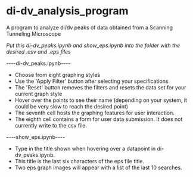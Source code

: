 # di-dv_analysis_program
A program to analyze di/dv peaks of data obtained from a Scanning Tunneling Microscope



*Put this di-dv_peaks.ipynb and show_eps.ipynb into the folder with the desired .csv and .eps files*

----di-dv_peaks.ipynb----

  - Choose from eight graphing styles
  - Use the 'Apply Filter' button after selecting your specifications
  - The 'Reset' button removes the filters and resets the data set for your current graph style
  - Hover over the points to see their name (depending on your system, it could be very slow to reach the desired point)
  - The seventh cell hosts the graphing features for user interaction.
  - The eighth cell contains a form for user data submission.  It does not currently write to the csv file.



----show_eps.ipynb----
  - Type in the title shown when hovering over a datapoint in di-dv_peaks.ipynb.  
  - This title is the last six characters of the eps file title.  
  - Two eps graph images will appear with a list of the last 10 searches.

  
